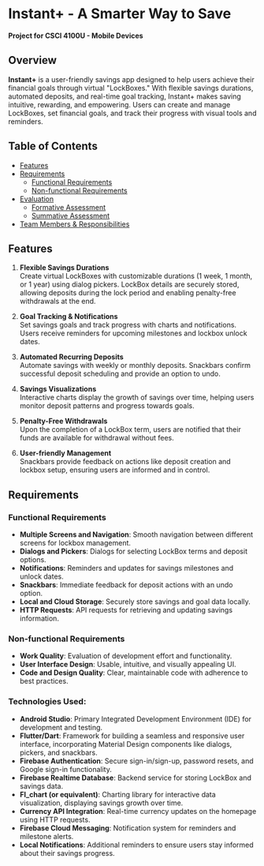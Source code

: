 # Instant+ - A Smarter Way to Save

**Project for CSCI 4100U - Mobile Devices**

## Overview

**Instant+** is a user-friendly savings app designed to help users achieve their financial goals through virtual "LockBoxes." With flexible savings durations, automated deposits, and real-time goal tracking, Instant+ makes saving intuitive, rewarding, and empowering. Users can create and manage LockBoxes, set financial goals, and track their progress with visual tools and reminders.

## Table of Contents

- [Features](#features)
- [Requirements](#requirements)
  - [Functional Requirements](#functional-requirements)
  - [Non-functional Requirements](#non-functional-requirements)
- [Evaluation](#evaluation)
  - [Formative Assessment](#formative-assessment)
  - [Summative Assessment](#summative-assessment)
- [Team Members & Responsibilities](#team-members--responsibilities)

## Features

1. **Flexible Savings Durations**  
   Create virtual LockBoxes with customizable durations (1 week, 1 month, or 1 year) using dialog pickers. LockBox details are securely stored, allowing deposits during the lock period and enabling penalty-free withdrawals at the end.

2. **Goal Tracking & Notifications**  
   Set savings goals and track progress with charts and notifications. Users receive reminders for upcoming milestones and lockbox unlock dates.

3. **Automated Recurring Deposits**  
   Automate savings with weekly or monthly deposits. Snackbars confirm successful deposit scheduling and provide an option to undo.

4. **Savings Visualizations**  
   Interactive charts display the growth of savings over time, helping users monitor deposit patterns and progress towards goals.

5. **Penalty-Free Withdrawals**  
   Upon the completion of a LockBox term, users are notified that their funds are available for withdrawal without fees.

6. **User-friendly Management**  
   Snackbars provide feedback on actions like deposit creation and lockbox setup, ensuring users are informed and in control.

## Requirements

### Functional Requirements
- **Multiple Screens and Navigation**: Smooth navigation between different screens for lockbox management.
- **Dialogs and Pickers**: Dialogs for selecting LockBox terms and deposit options.
- **Notifications**: Reminders and updates for savings milestones and unlock dates.
- **Snackbars**: Immediate feedback for deposit actions with an undo option.
- **Local and Cloud Storage**: Securely store savings and goal data locally.
- **HTTP Requests**: API requests for retrieving and updating savings information.

### Non-functional Requirements
- **Work Quality**: Evaluation of development effort and functionality.
- **User Interface Design**: Usable, intuitive, and visually appealing UI.
- **Code and Design Quality**: Clear, maintainable code with adherence to best practices.

### Technologies Used:
- **Android Studio**: Primary Integrated Development Environment (IDE) for development and testing.
- **Flutter/Dart**: Framework for building a seamless and responsive user interface, incorporating Material Design components like dialogs, pickers, and snackbars.
- **Firebase Authentication**: Secure sign-in/sign-up, password resets, and Google sign-in functionality.
- **Firebase Realtime Database**: Backend service for storing LockBox and savings data.
- **Fl_chart (or equivalent)**: Charting library for interactive data visualization, displaying savings growth over time.
- **Currency API Integration**: Real-time currency updates on the homepage using HTTP requests.
- **Firebase Cloud Messaging**: Notification system for reminders and milestone alerts.
- **Local Notifications**: Additional reminders to ensure users stay informed about their savings progress.